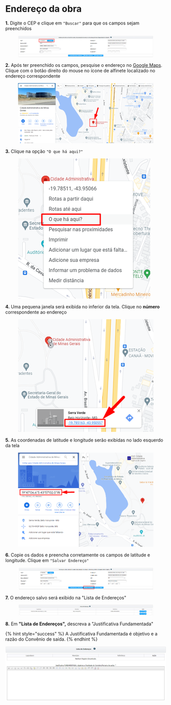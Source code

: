 # Endereço da obra

**1.** Digite o CEP e clique em `"Buscar"` para que os campos sejam preenchidos

<figure><img src="../../../../.gitbook/assets/image (489).png" alt=""><figcaption></figcaption></figure>

**2.** Após ter preenchido os campos, pesquise o endereço no [Google Maps](https://www.google.com.br/maps). Clique com o botão direito do mouse no ícone de alfinete localizado no endereço correspondente

<figure><img src="../../../../.gitbook/assets/image (500).png" alt=""><figcaption></figcaption></figure>

**3.** Clique na opção `"O que há aqui?"`

<figure><img src="../../../../.gitbook/assets/image (538).png" alt=""><figcaption></figcaption></figure>

**4.** Uma pequena janela será exibida no inferior da tela. Clique no **número** correspondente ao endereço

<figure><img src="../../../../.gitbook/assets/image (521).png" alt=""><figcaption></figcaption></figure>

**5.** As coordenadas de latitude e longitude serão exibidas no lado esquerdo da tela

<figure><img src="../../../../.gitbook/assets/image (478).png" alt=""><figcaption></figcaption></figure>

**6.** Copie os dados e preencha corretamente os campos de latitude e longitude. Clique em `"Salvar Endereço"`

<figure><img src="../../../../.gitbook/assets/image (480).png" alt=""><figcaption></figcaption></figure>

**7.** O endereço salvo será exibido na "Lista de Endereços"

<figure><img src="../../../../.gitbook/assets/image (472).png" alt=""><figcaption></figcaption></figure>

**8.** Em **"Lista de Endereços",** descreva a "Justificativa Fundamentada"&#x20;

{% hint style="success" %}
A Justificativa Fundamentada é objetivo e a razão do Convênio de saída.
{% endhint %}

![](<../../../../.gitbook/assets/image (246).png>)
